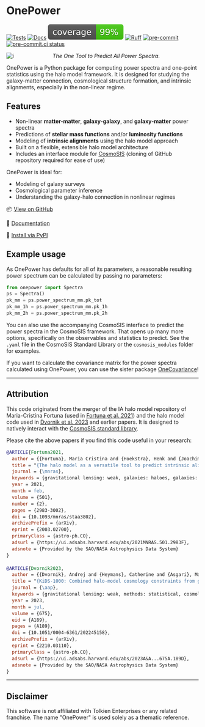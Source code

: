 # OnePower

[![Tests](https://github.com/KiDS-WL/onepower/actions/workflows/tests.yml/badge.svg)](https://github.com/KiDS-WL/onepower/)
[![Docs](https://github.com/KiDS-WL/onepower/actions/workflows/documentation2.yml/badge.svg)](https://github.com/KiDS-WL/onepower/)
[![Coverage](https://raw.githubusercontent.com/KiDS-WL/onepower/main/coverage.svg)](https://github.com/KiDS-WL/onepower/)
[![Ruff](https://img.shields.io/endpoint?url=https://raw.githubusercontent.com/astral-sh/ruff/main/assets/badge/v2.json)](https://github.com/astral-sh/ruff)
[![pre-commit](https://img.shields.io/badge/pre--commit-enabled-brightgreen?logo=pre-commit)](https://github.com/pre-commit/pre-commit)
[![pre-commit.ci status](https://results.pre-commit.ci/badge/github/KiDS-WL/onepower/main.svg)](https://results.pre-commit.ci/latest/github/KiDS-WL/onepower/main)

<picture>
	<source media="(prefers-color-scheme: dark)" srcset="https://andrej.dvrnk.si/page/wp-content/uploads/2025/08/logosmall_white_merged.png">
  <source media="(prefers-color-scheme: light)" srcset="https://andrej.dvrnk.si/page/wp-content/uploads/2025/08/logosmall_black_merged.png">
	<img align="left" alt="i" src="https://andrej.dvrnk.si/page/wp-content/uploads/2025/08/logosmall_black_merged.png">
</picture>

*<p align="center"> The One Tool to Predict All Power Spectra. </p>*

OnePower is a Python package for computing power spectra and one-point statistics using the halo model framework. It is designed for studying the galaxy-matter connection, cosmological structure formation, and intrinsic alignments, especially in the non-linear regime.

## Features

- Non-linear **matter-matter**, **galaxy-galaxy**, and **galaxy-matter** power spectra
- Predictions of **stellar mass functions** and/or **luminosity functions**
- Modeling of **intrinsic alignments** using the halo model approach
- Built on a flexible, extensible halo model architecture
- Includes an interface module for [CosmoSIS](https://github.com/joezuntz/cosmosis) (cloning of GitHub repository required for ease of use)

OnePower is ideal for:
- Modeling of galaxy surveys
- Cosmological parameter inference
- Understanding the galaxy-halo connection in nonlinear regimes

📦 [View on GitHub](https://github.com/KiDS-WL/onepower)

📄 [Documentation](https://kids-wl.github.io/onepower/index.html)

💾 [Install via PyPI](https://pypi.org/p/onepower)


## Example usage

As OnePower has defaults for all of its parameters, a reasonable resulting power spectrum can be calculated by passing no parameters:

```python
from onepower import Spectra
ps = Spectra()
pk_mm = ps.power_spectrum_mm.pk_tot
pk_mm_1h = ps.power_spectrum_mm.pk_1h
pk_mm_2h = ps.power_spectrum_mm.pk_2h
```

You can also use the accompanying CosmoSIS interface to predict the power spectra in the CosmoSIS framework.
That opens up many more options, specifically on the observables and statistics to predict.
See the `.yaml` file in the CosmoSIS Standard Library or the `cosmosis_modules` folder for examples.

If you want to calculate the covariance matrix for the power spectra calculated using OnePower, you can use the sister package [OneCovariance](https://github.com/rreischke/OneCovariance)!

---

## Attribution

This code originated from the merger of the IA halo model repository of Maria-Cristina Fortuna (used in [Fortuna et al. 2021](https://doi.org/10.1093/mnras/staa3802)) and the halo model code used in [Dvornik et al. 2023](https://doi.org/10.1051/0004-6361/202245158) and earlier papers.
It is designed to natively interact with the [CosmoSIS standard library](https://github.com/joezuntz/cosmosis-standard-library).

Please cite the above papers if you find this code useful in your research:

```bibtex
@ARTICLE{Fortuna2021,
  author = {{Fortuna}, Maria Cristina and {Hoekstra}, Henk and {Joachimi}, Benjamin and {Johnston}, Harry and {Chisari}, Nora Elisa and {Georgiou}, Christos and {Mahony}, Constance},
  title = "{The halo model as a versatile tool to predict intrinsic alignments}",
  journal = {\mnras},
  keywords = {gravitational lensing: weak, galaxies: haloes, galaxies: statistics, cosmology: theory, Astrophysics - Cosmology and Nongalactic Astrophysics, Astrophysics - Astrophysics of Galaxies},
  year = 2021,
  month = feb,
  volume = {501},
  number = {2},
  pages = {2983-3002},
  doi = {10.1093/mnras/staa3802},
  archivePrefix = {arXiv},
  eprint = {2003.02700},
  primaryClass = {astro-ph.CO},
  adsurl = {https://ui.adsabs.harvard.edu/abs/2021MNRAS.501.2983F},
  adsnote = {Provided by the SAO/NASA Astrophysics Data System}
}

@ARTICLE{Dvornik2023,
  author = {{Dvornik}, Andrej and {Heymans}, Catherine and {Asgari}, Marika and {Mahony}, Constance and {Joachimi}, Benjamin and {Bilicki}, Maciej and {Chisari}, Elisa and {Hildebrandt}, Hendrik and {Hoekstra}, Henk and {Johnston}, Harry and {Kuijken}, Konrad and {Mead}, Alexander and {Miyatake}, Hironao and {Nishimichi}, Takahiro and {Reischke}, Robert and {Unruh}, Sandra and {Wright}, Angus H.},
  title = "{KiDS-1000: Combined halo-model cosmology constraints from galaxy abundance, galaxy clustering, and galaxy-galaxy lensing}",
  journal = {\aap},
  keywords = {gravitational lensing: weak, methods: statistical, cosmological parameters, galaxies: halos, dark matter, large-scale structure of Universe, Astrophysics - Cosmology and Nongalactic Astrophysics},
  year = 2023,
  month = jul,
  volume = {675},
  eid = {A189},
  pages = {A189},
  doi = {10.1051/0004-6361/202245158},
  archivePrefix = {arXiv},
  eprint = {2210.03110},
  primaryClass = {astro-ph.CO},
  adsurl = {https://ui.adsabs.harvard.edu/abs/2023A&A...675A.189D},
  adsnote = {Provided by the SAO/NASA Astrophysics Data System}
}
```

---

## Disclaimer

This software is not affiliated with Tolkien Enterprises or any related franchise. The name "OnePower" is used solely as a thematic reference.
